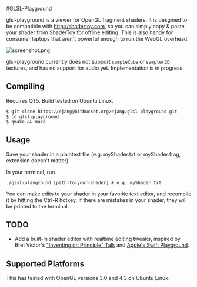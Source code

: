 #GLSL-Playground

glsl-playground is a viewer for OpenGL fragment shaders.
It is desgined to be compatible with http://shadertoy.com, so you can simply copy & paste your shader from ShaderToy for offline editing. This is also handy for consumer laptops that aren't powerful enough to run the WebGL overhead.

![screenshot.png](https://bitbucket.org/repo/jX8gon/images/1255298048-screenshot.png)

glsl-playground currently does not support `sampleCube` or `sampler2D` textures, and has no support for audio yet. Implementation is in progress.

## Compiling
Requires QT5. Build tested on Ubuntu Linux.

```
$ git clone https://ejang@bitbucket.org/ejang/glsl-playground.git
$ cd glsl-playground
$ qmake && make
```

## Usage

Save your shader in a plaintext file (e.g. myShader.txt or myShader.frag, extension doesn't matter).

In your terminal, run 
```
./glsl-playground [path-to-your-shader] # e.g. myShader.txt
```

You can make edits to your shader in your favorite text editor, and recompile it by hitting the Ctrl-R hotkey. If there are mistakes in your shader, they will be printed to the terminal.

## TODO

* Add a built-in shader editor with realtime editing tweaks, inspired by Bret Victor's ["Inventing on Principle" Talk](https://vimeo.com/36579366) and [Apple's Swift Playground](http://www.objc.io/issue-16/rapid-prototyping-in-swift-playgrounds.html).

## Supported Platforms

This has tested with OpenGL versions 3.0 and 4.3 on Ubuntu Linux.